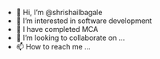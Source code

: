 - 👋 Hi, I’m @shrishailbagale
- 👀 I’m interested in software development
- 🌱 I have completed MCA
- 💞️ I’m looking to collaborate on ...
- 📫 How to reach me ...

<!---
shrishailbagale/shrishailbagale is a ✨ special ✨ repository because its `README.md` (this file) appears on your GitHub profile.
You can click the Preview link to take a look at your changes.
--->
